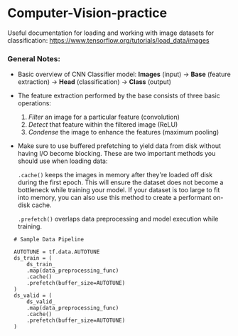 # Computer-Vision-practice

Useful documentation for loading and working with image datasets for classification: https://www.tensorflow.org/tutorials/load_data/images

### General Notes:
- Basic overview of CNN Classifier model: **Images** (input) &rarr; **Base** (feature extraction) &rarr; **Head** (classification) &rarr; **Class** (output)

- The feature extraction performed by the base consists of three basic operations:

  1. *Filter* an image for a particular feature (convolution)
  2. *Detect* that feature within the filtered image (ReLU)
  3. *Condense* the image to enhance the features (maximum pooling)

- Make sure to use buffered prefetching to yield data from disk without having I/O become blocking. These are two important methods you should use when loading data:

  `.cache()` keeps the images in memory after they're loaded off disk during the first epoch. This will ensure the dataset does not become a bottleneck while training your model.
  If your dataset is too large to fit into memory, you can also use this method to create a performant on-disk cache.

  `.prefetch()` overlaps data preprocessing and model execution while training.
  
```
  # Sample Data Pipeline
  
  AUTOTUNE = tf.data.AUTOTUNE
  ds_train = (
      ds_train_
      .map(data_preprocessing_func)
      .cache()
      .prefetch(buffer_size=AUTOTUNE)
  )
  ds_valid = (
      ds_valid_
      .map(data_preprocessing_func)
      .cache()
      .prefetch(buffer_size=AUTOTUNE)
  )
```
